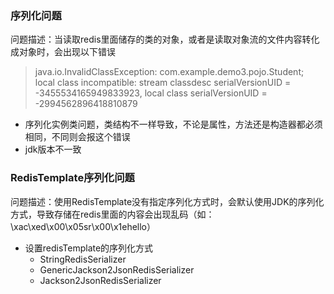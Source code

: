 ### 序列化问题

 

问题描述：当读取redis里面储存的类的对象，或者是读取对象流的文件内容转化成对象时，会出现以下错误

> java.io.InvalidClassException: com.example.demo3.pojo.Student; local class incompatible: stream classdesc serialVersionUID = -3455534165949833923, local class serialVersionUID = -2994562896418810879



* 序列化实例类问题，类结构不一样导致，不论是属性，方法还是构造器都必须相同，不同则会报这个错误
* jdk版本不一致



### RedisTemplate序列化问题

问题描述：使用RedisTemplate没有指定序列化方式时，会默认使用JDK的序列化方式，导致存储在redis里面的内容会出现乱码（如：\xac\xed\x00\x05sr\x00\x1ehello）

* 设置redisTemplate的序列化方式
  *  StringRedisSerializer
  *  GenericJackson2JsonRedisSerializer
  *  Jackson2JsonRedisSerializer